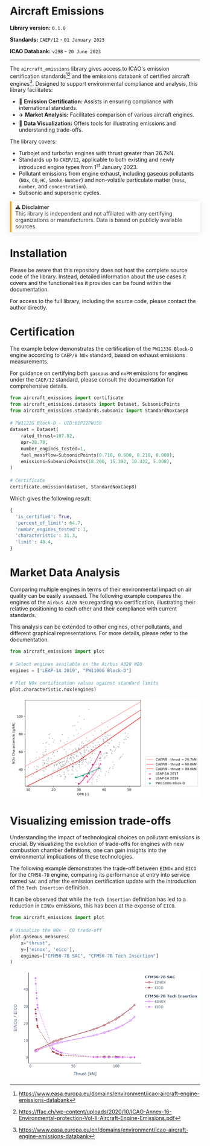 
# Aircraft Emissions

**Library version:** `0.1.0`

**Standards:** `CAEP/12` - `01 January 2023`

**ICAO Databank:** `v29B` - `20 June 2023`

---


The `aircraft_emissions` library gives access to ICAO's emission certification standards[^1][^2] and the  emissions databank of certified aircraft engines[^3]. Designed to support environmental compliance and analysis, this library facilitates:

- :triangular_flag_on_post: **Emission Certification:** Assists in ensuring compliance with international standards.
- :airplane: **Market Analysis:** Facilitates comparison of various aircraft engines.
- :art: **Data Visualization:** Offers tools for illustrating emissions and understanding trade-offs.

The library covers:
- Turbojet and turbofan engines with thrust greater than 26.7kN.
- Standards up to `CAEP/12`, applicable to both existing and newly introduced engine types from 1<sup>st</sup> January 2023.
- Pollutant emissions from engine exhaust, including gaseous pollutants (`NOx`, `CO`, `HC`, `Smoke-Number`) and non-volatile particulate matter (`mass`, `number`, and `concentration`).
- Subsonic and supersonic cycles.

<blockquote style="background-color: #ffffff; color: #333; border-left: 4px solid #ffa500; padding: 0.5em 10px; margin: 1em 0; box-shadow: 0 2px 15px rgba(0,0,0,0.1);">
  <strong>⚠️ Disclaimer</strong><br>
  This library is independent and not affiliated with any certifying organizations or manufacturers. Data is based on publicly available sources.
</blockquote>


# Installation
Please be aware that this repository does not host the complete source code of the library. Instead, detailed information about the use cases it covers and the functionalities it provides can be found within the documentation. 

For access to the full library, including the source code, please contact the author directly.

# Certification

The example below demonstrates the certification of the `PW1133G Block-D` engine according to `CAEP/8 NOx` standard, based on exhaust emissions measurements.

For guidance on certifying both `gaseous` and `nvPM` emissions for engines under the `CAEP/12` standard, please consult the documentation for comprehensive details.

```python
from aircraft_emissions import certificate
from aircraft_emissions.datasets import Dataset, SubsonicPoints
from aircraft_emissions.standards.subsonic import StandardNoxCaep8

# PW1122G Block-D - UID:01P22PW158
dataset = Dataset(
    rated_thrust=107.82,
    opr=28.78,
    number_engines_tested=1,
    fuel_massflow=SubsonicPoints(0.710, 0.600, 0.210, 0.080),
    emissions=SubsonicPoints(18.206, 15.392, 10.422, 5.008),
)

# Certificate
certificate.emission(dataset, StandardNoxCaep8)
```

Which gives the following result:
``` python
{
  'is_certified': True,
  'percent_of_limit': 64.7,
  'number_engines_tested': 1,
  'characteristic': 31.3,
  'limit': 48.4,
}
```

# Market Data Analysis
Comparing multiple engines in terms of their environmental impact on air quality can be easily assessed. The following example compares the engines of the `Airbus A320 NEO` regarding `NOx` certification, illustrating their relative positioning to each other and their compliance with current standards.

This analysis can be extended to other engines, other pollutants, and different graphical representations. For more details, please refer to the documentation.

```python
from aircraft_emissions import plot

# Select engines available on the Airbus A320 NEO
engines = ['LEAP-1A 2019', "PW1100G Block-D"]

# Plot NOx certification values against standard limits
plot.characteristic.nox(engines)
```

![Plot NOx Characteristic](assets/plot_nox_characteristic.png)

# Visualizing emission trade-offs
Understanding the impact of technological choices on pollutant emissions is crucial. By visualizing the evolution of trade-offs for engines with new combustion chamber definitions, one can gain insights into the environmental implications of these technologies. 

The following example demonstrates the trade-off between `EINOx` and `EICO` for the `CFM56-7B` engine, comparing its performance at entry into service named `SAC` and after the emission certification update with the introduction of the `Tech Insertion` definition.

It can be observed that while the `Tech Insertion` definition has led to a reduction in `EINOx` emissions, this has been at the expense of `EICO`.

```python
from aircraft_emissions import plot

# Visualize the NOx - CO trade-off
plot.gaseous_measures(
    x="thrust",
    y=['einox', 'eico'],
    engines=["CFM56-7B SAC", "CFM56-7B Tech Insertion"]
)
```

![Plot trade-offs](assets/trade_offs_cfm56_7b.PNG)


[^1]: https://www.easa.europa.eu/domains/environment/icao-aircraft-engine-emissions-databank

[^2]: https://ffac.ch/wp-content/uploads/2020/10/ICAO-Annex-16-Environmental-protection-Vol-II-Aircraft-Engine-Emissions.pdf

[^3]: https://www.easa.europa.eu/en/domains/environment/icao-aircraft-engine-emissions-databank
